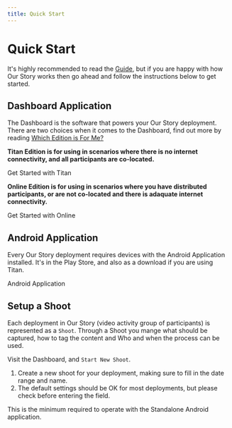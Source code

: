 ```yaml
---
title: Quick Start
---
```


# Quick Start

<Leader>

It's highly recommended to read the [Guide](/guide/), but if you are happy with how Our Story works then go ahead and follow the instructions below to get started.

</Leader>

## Dashboard Application

<Leader>

The Dashboard is the software that powers your Our Story deployment. There are two choices when it comes to the Dashboard, find out more by reading [Which Edition is For Me?](/guide/editions)

</Leader>

<el-row :gutter="12">
<el-col :span="12">
<el-card class="herocard">


**Titan Edition is for using in scenarios where there is no internet connectivity, and all participants are co-located.**

<LinkButton type="danger" url="/quickstart/titan/">Get Started with Titan</LinkButton>

</el-card>
</el-col>

<el-col :span="12">
<el-card class="herocard">

**Online Edition is for using in scenarios where you have distributed participants, or are not co-located and there is adaquate internet connectivity.**

<LinkButton type="danger" url="/quickstart/online/">Get Started with Online</LinkButton>

</el-card>
</el-col>
</el-row>

## Android Application

<Leader>

Every Our Story deployment requires devices with the Android Application installed. It's in the Play Store, and also as a download if you are using Titan.

</Leader>

<LinkButton type="danger" url="/quickstart/app">Android Application</LinkButton>

## Setup a Shoot

<Leader>

Each deployment in Our Story (video activity group of participants) is represented as a `Shoot`. Through a Shoot you mange what should be captured, how to tag the content and Who and when the process can be used.

</Leader>

Visit the Dashboard, and `Start New Shoot`.

1. Create a new shoot for your deployment, making sure to fill in the date range and name.
2. The default settings should be OK for most deployments, but please check before entering the field.

This is the minimum required to operate with the Standalone Android application.